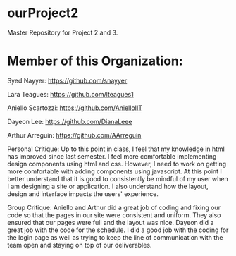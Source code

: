 # ourProject2

Master Repository for Project 2 and 3.

# Member of this Organization:

Syed Nayyer: https://github.com/snayyer

Lara Teagues: https://github.com/lteagues1

Aniello Scartozzi: https://github.com/AnielloIIT

Dayeon Lee: https://github.com/DianaLeee

Arthur Arreguin: https://github.com/AArreguin

Personal Critique:
Up to this point in class, I feel that my knowledge in html has improved since last semester. I feel more comfortable implementing design components using html and css. However, I need to work on getting more comfortable with adding components using javascript. At this point I better understand that it is good to consistently be mindful of my user when I am designing a site or application. I also understand how the layout, design and interface impacts the users' experience.

Group Critique: Aniello and Arthur did a great job of coding and fixing our code so that the pages in our site were consistent and uniform. They also ensured that our pages were full and the layout was nice. Dayeon did a great job with the code for the schedule. I did a good job with the coding for the login page as well as trying to keep the line of communication with the team open and staying on top of our deliverables.
